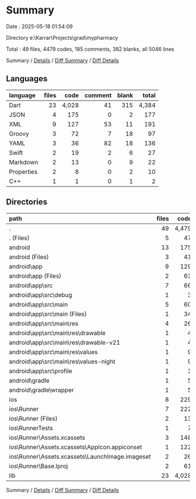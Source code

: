 # Summary

Date : 2025-05-18 01:54:09

Directory e:\\Karrar\\Projects\\grad\\mypharmacy

Total : 49 files,  4479 codes, 185 comments, 382 blanks, all 5046 lines

Summary / [Details](details.md) / [Diff Summary](diff.md) / [Diff Details](diff-details.md)

## Languages
| language | files | code | comment | blank | total |
| :--- | ---: | ---: | ---: | ---: | ---: |
| Dart | 23 | 4,028 | 41 | 315 | 4,384 |
| JSON | 4 | 175 | 0 | 2 | 177 |
| XML | 9 | 127 | 53 | 11 | 191 |
| Groovy | 3 | 72 | 7 | 18 | 97 |
| YAML | 3 | 36 | 82 | 18 | 136 |
| Swift | 2 | 19 | 2 | 6 | 27 |
| Markdown | 2 | 13 | 0 | 9 | 22 |
| Properties | 2 | 8 | 0 | 2 | 10 |
| C++ | 1 | 1 | 0 | 1 | 2 |

## Directories
| path | files | code | comment | blank | total |
| :--- | ---: | ---: | ---: | ---: | ---: |
| . | 49 | 4,479 | 185 | 382 | 5,046 |
| . (Files) | 5 | 47 | 82 | 25 | 154 |
| android | 13 | 175 | 58 | 29 | 262 |
| android (Files) | 3 | 41 | 2 | 9 | 52 |
| android\\app | 9 | 129 | 56 | 19 | 204 |
| android\\app (Files) | 2 | 63 | 5 | 10 | 78 |
| android\\app\\src | 7 | 66 | 51 | 9 | 126 |
| android\\app\\src\\debug | 1 | 3 | 4 | 1 | 8 |
| android\\app\\src\\main | 5 | 60 | 43 | 7 | 110 |
| android\\app\\src\\main (Files) | 1 | 34 | 11 | 1 | 46 |
| android\\app\\src\\main\\res | 4 | 26 | 32 | 6 | 64 |
| android\\app\\src\\main\\res\\drawable | 1 | 4 | 7 | 2 | 13 |
| android\\app\\src\\main\\res\\drawable-v21 | 1 | 4 | 7 | 2 | 13 |
| android\\app\\src\\main\\res\\values | 1 | 9 | 9 | 1 | 19 |
| android\\app\\src\\main\\res\\values-night | 1 | 9 | 9 | 1 | 19 |
| android\\app\\src\\profile | 1 | 3 | 4 | 1 | 8 |
| android\\gradle | 1 | 5 | 0 | 1 | 6 |
| android\\gradle\\wrapper | 1 | 5 | 0 | 1 | 6 |
| ios | 8 | 229 | 4 | 13 | 246 |
| ios\\Runner | 7 | 222 | 2 | 9 | 233 |
| ios\\Runner (Files) | 2 | 13 | 0 | 3 | 16 |
| ios\\RunnerTests | 1 | 7 | 2 | 4 | 13 |
| ios\\Runner\\Assets.xcassets | 3 | 148 | 0 | 4 | 152 |
| ios\\Runner\\Assets.xcassets\\AppIcon.appiconset | 1 | 122 | 0 | 1 | 123 |
| ios\\Runner\\Assets.xcassets\\LaunchImage.imageset | 2 | 26 | 0 | 3 | 29 |
| ios\\Runner\\Base.lproj | 2 | 61 | 2 | 2 | 65 |
| lib | 23 | 4,028 | 41 | 315 | 4,384 |

Summary / [Details](details.md) / [Diff Summary](diff.md) / [Diff Details](diff-details.md)
